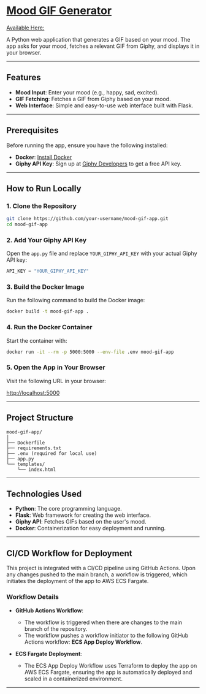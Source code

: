 # [Mood GIF Generator](http://ecs-alb-420556418.us-east-1.elb.amazonaws.com:5000)
[Available Here:](http://ecs-alb-420556418.us-east-1.elb.amazonaws.com:5000)

A Python web application that generates a GIF based on your mood. The app asks for your mood, fetches a relevant GIF from Giphy, and displays it in your browser.

---

## Features

- **Mood Input**: Enter your mood (e.g., happy, sad, excited).
- **GIF Fetching**: Fetches a GIF from Giphy based on your mood.
- **Web Interface**: Simple and easy-to-use web interface built with Flask.

---

## Prerequisites

Before running the app, ensure you have the following installed:

- **Docker**: [Install Docker](https://docs.docker.com/get-docker/)
- **Giphy API Key**: Sign up at [Giphy Developers](https://developers.giphy.com/) to get a free API key.

---

## How to Run Locally

### 1. Clone the Repository

```bash
git clone https://github.com/your-username/mood-gif-app.git
cd mood-gif-app
```

### 2. Add Your Giphy API Key

Open the `app.py` file and replace `YOUR_GIPHY_API_KEY` with your actual Giphy API key:

```python
API_KEY = "YOUR_GIPHY_API_KEY"
```

### 3. Build the Docker Image

Run the following command to build the Docker image:

```bash
docker build -t mood-gif-app .
```

### 4. Run the Docker Container

Start the container with:

```bash
docker run -it --rm -p 5000:5000 --env-file .env mood-gif-app
```

### 5. Open the App in Your Browser

Visit the following URL in your browser:

[http://localhost:5000](http://localhost:5000)

---

## Project Structure

```
mood-gif-app/
│
├── Dockerfile
├── requirements.txt
├── .env (required for local use)
├── app.py
└── templates/
    └── index.html
```

---

## Technologies Used

- **Python**: The core programming language.
- **Flask**: Web framework for creating the web interface.
- **Giphy API**: Fetches GIFs based on the user's mood.
- **Docker**: Containerization for easy deployment and running.

---

## CI/CD Workflow for Deployment

This project is integrated with a CI/CD pipeline using GitHub Actions. Upon any changes pushed to the main branch, a workflow is triggered, which initiates the deployment of the app to AWS ECS Fargate.

### Workflow Details

- **GitHub Actions Workflow**:
  - The workflow is triggered when there are changes to the main branch of the repository.
  - The workflow pushes a workflow initiator to the following GitHub Actions workflow: **ECS App Deploy Workflow**.

- **ECS Fargate Deployment**:
  - The ECS App Deploy Workflow uses Terraform to deploy the app on AWS ECS Fargate, ensuring the app is automatically deployed and scaled in a containerized environment.

---
